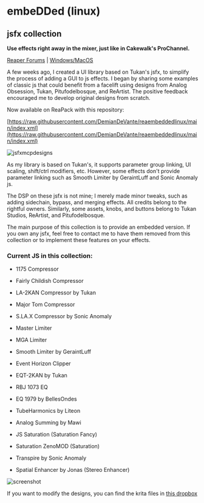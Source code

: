 # embeDDed (linux)
## jsfx collection

**Use effects right away in the mixer, just like in Cakewalk's ProChannel.**

[Reaper Forums](https://forums.cockos.com/showthread.php?p=2783634) | [Windows/MacOS]([https://github.com/DemianDeVante/reaembedded)

A few weeks ago, I created a UI library based on Tukan's jsfx, to simplify the process of adding a GUI to js effects. I began by sharing some examples of classic js that could benefit from a facelift using designs from Analog Obsession, Tukan, Pitufodelbosque, and ReArtist. The positive feedback encouraged me to develop original designs from scratch.

Now available on ReaPack with this repository:

[https://raw.githubusercontent.com/DemianDeVante/reaembeddedlinux/main/index.xml](https://raw.githubusercontent.com/DemianDeVante/reaembeddedlinux/main/index.xml)


![jsfxmcpdesigns](https://stash.reaper.fm/48598/jsfxmcpdesigns.png)

As my library is based on Tukan's, it supports parameter group linking, UI scaling, shift/ctrl modifiers, etc. However, some effects don't provide parameter linking such as Smooth Limiter by GeraintLuff and Sonic Anomaly js.

The DSP on these jsfx is not mine; I merely made minor tweaks, such as adding sidechain, bypass, and merging effects. All credits belong to the rightful owners. Similarly, some assets, knobs, and buttons belong to Tukan Studios, ReArtist, and Pitufodelbosque.

The main purpose of this collection is to provide an embedded version. If you own any jsfx, feel free to contact me to have them removed from this collection or to implement these features on your effects.

### Current JS in this collection:

- 1175 Compressor
- Fairly Childish Compressor
- LA-2KAN Compressor by Tukan
- Major Tom Compressor
- S.LA.X Compressor by Sonic Anomaly

- Master Limiter
- MGA Limiter
- Smooth Limiter by GeraintLuff
- Event Horizon Clipper

- EQT-2KAN by Tukan
- RBJ 1073 EQ
- EQ 1979 by BellesOndes

- TubeHarmonics by Liteon
- Analog Summing by Mawi
- JS Saturation (Saturation Fancy)
- Saturation ZenoMOD (Saturation)
- Transpire by Sonic Anomaly
- Spatial Enhancer by Jonas (Stereo Enhancer)

![screenshot](https://i.imgur.com/3jJMBOr.png)

If you want to modify the designs, you can find the krita files in [this dropbox](https://www.dropbox.com/scl/fo/quy19ss8fme8w9v7jho92/AJGYaDq7Eq4x67pMeS0BjZk?rlkey=ljbzmmjnsjtbibbbph8ar3clt&st=h5np7bkt&dl=0)
